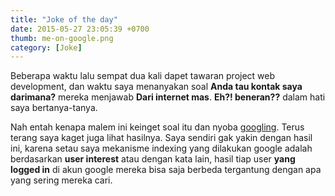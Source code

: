 ```yaml
---
title: "Joke of the day"
date: 2015-05-27 23:05:39 +0700
thumb: me-on-google.png
category: [Joke]
---
```

Beberapa waktu lalu sempat dua kali dapet tawaran project web development, dan waktu saya menanyakan soal __Anda tau kontak saya darimana?__ mereka menjawab __Dari internet mas__. __Eh?! beneran??__ dalam hati saya bertanya-tanya.<!-- more -->

Nah entah kenapa malem ini keinget soal itu dan nyoba [googling](http://google.com/?s=Web+developer+pekalongan). Terus terang saya kaget juga lihat hasilnya. Saya sendiri gak yakin dengan hasil ini, karena setau saya mekanisme indexing yang dilakukan google adalah berdasarkan __user interest__ atau dengan kata lain, hasil tiap user __yang logged in__ di akun google mereka bisa saja berbeda tergantung dengan apa yang sering mereka cari.
